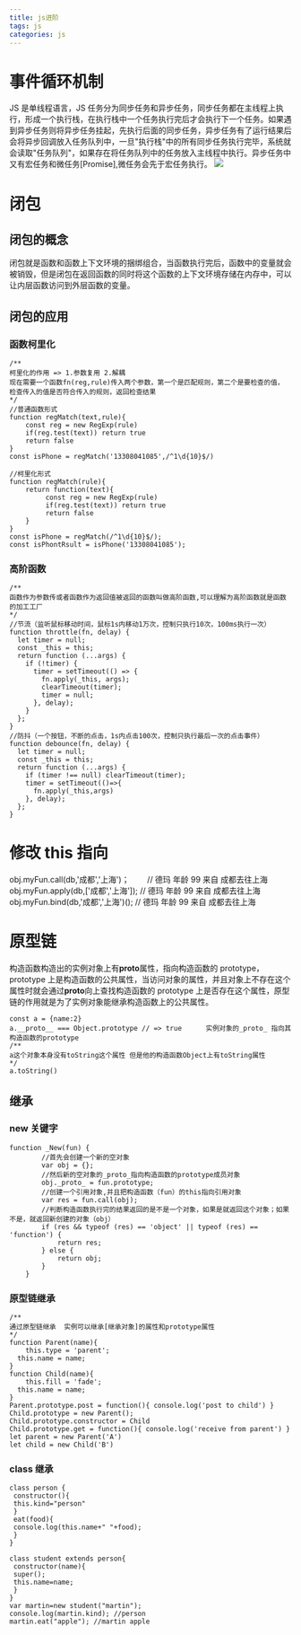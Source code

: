 ```yaml
---
title: js进阶
tags: js
categories: js
---
```


# 事件循环机制

JS 是单线程语言，JS 任务分为同步任务和异步任务，同步任务都在主线程上执行，形成一个执行栈，在执行栈中一个任务执行完后才会执行下一个任务。如果遇到异步任务则将异步任务挂起，先执行后面的同步任务，异步任务有了运行结果后会将异步回调放入任务队列中，一旦"执行栈"中的所有同步任务执行完毕，系统就会读取"任务队列"，如果存在将任务队列中的任务放入主线程中执行。异步任务中又有宏任务和微任务[Promise],微任务会先于宏任务执行。
![](/images/hrw.jpg)

# 闭包

## 闭包的概念

闭包就是函数和函数上下文环境的捆绑组合，当函数执行完后，函数中的变量就会被销毁，但是闭包在返回函数的同时将这个函数的上下文环境存储在内存中，可以让内层函数访问到外层函数的变量。

## 闭包的应用

### 函数柯里化

```
/**
柯里化的作用 => 1.参数复用 2.解耦
现在需要一个函数fn(reg,rule)传入两个参数，第一个是匹配规则，第二个是要检查的值，
检查传入的值是否符合传入的规则，返回检查结果
*/
//普通函数形式
function regMatch(text,rule){
    const reg = new RegExp(rule)
    if(reg.test(text)) return true
    return false
}
const isPhone = regMatch('13308041085',/^1\d{10}$/)

//柯里化形式
function regMatch(rule){
    return function(text){
         const reg = new RegExp(rule)
         if(reg.test(text)) return true
         return false
    }
}
const isPhone = regMatch(/^1\d{10}$/);
const isPhontRsult = isPhone('13308041085');
```

### 高阶函数

```
/**
函数作为参数传或者函数作为返回值被返回的函数叫做高阶函数,可以理解为高阶函数就是函数的加工工厂
*/
//节流（监听鼠标移动时间，鼠标1s内移动1万次，控制只执行10次，100ms执行一次）
function throttle(fn, delay) {
  let timer = null;
  const _this = this;
  return function (...args) {
    if (!timer) {
      timer = setTimeout(() => {
        fn.apply(_this, args);
        clearTimeout(timer);
        timer = null;
      }, delay);
    }
  };
}
//防抖（一个按钮，不断的点击，1s内点击100次，控制只执行最后一次的点击事件）
function debounce(fn, delay) {
  let timer = null;
  const _this = this;
  return function (...args) {
    if (timer !== null) clearTimeout(timer);
    timer = setTimeout(()=>{
      fn.apply(_this,args)
    }, delay);
  };
}

```

# 修改 this 指向

obj.myFun.call(db,'成都','上海')；　　 // 德玛 年龄 99 来自 成都去往上海
obj.myFun.apply(db,['成都','上海']); // 德玛 年龄 99 来自 成都去往上海  
obj.myFun.bind(db,'成都','上海')(); // 德玛 年龄 99 来自 成都去往上海

# 原型链

构造函数构造出的实例对象上有**proto**属性，指向构造函数的 prototype，prototype 上是构造函数的公共属性，当访问对象的属性，并且对象上不存在这个属性时就会通过**proto**向上查找构造函数的 prototype 上是否存在这个属性，原型链的作用就是为了实例对象能继承构造函数上的公共属性。

```
const a = {name:2}
a.__proto__ === Object.prototype // => true      实例对象的_proto_ 指向其构造函数的prototype
/**
a这个对象本身没有toString这个属性 但是他的构造函数Object上有toString属性
*/
a.toString()
```

## 继承

### new 关键字

```
function _New(fun) {
        //首先会创建一个新的空对象
        var obj = {};
        //然后新的空对象的_proto_指向构造函数的prototype成员对象
        obj._proto_ = fun.prototype;
        //创建一个引用对象,并且把构造函数（fun）的this指向引用对象
        var res = fun.call(obj);
        //判断构造函数执行完的结果返回的是不是一个对象，如果是就返回这个对象；如果不是，就返回新创建的对象（obj）
        if (res && typeof (res) == 'object' || typeof (res) == 'function') {
            return res;
        } else {
            return obj;
        }
    }
```

### 原型链继承

```
/**
通过原型链继承  实例可以继承[继承对象]的属性和prototype属性
*/
function Parent(name){
	this.type = 'parent';
  this.name = name;
}
function Child(name){
	this.fill = 'fade';
  this.name = name;
}
Parent.prototype.post = function(){ console.log('post to child') }
Child.prototype = new Parent();
Child.prototype.constructor = Child
Child.prototype.get = function(){ console.log('receive from parent') }
let parent = new Parent('A')
let child = new Child('B')
```

### class 继承

```
class person {
 constructor(){
 this.kind="person"
 }
 eat(food){
 console.log(this.name+" "+food);
 }
}

class student extends person{
 constructor(name){
 super();
 this.name=name;
 }
}
var martin=new student("martin");
console.log(martin.kind); //person
martin.eat("apple"); //martin apple
```

